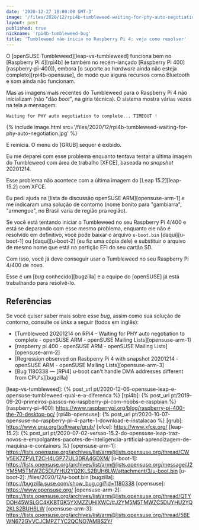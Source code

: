 ```yaml
---
date: '2020-12-27 18:00:00 GMT-3'
image: '/files/2020/12/rpi4b-tumbleweed-waiting-for-phy-auto-negotiation.jpg'
layout: post
published: true
nickname: 'rpi4b-tumbleweed-bug'
title: 'Tumbleweed não inicia no Raspberry Pi 4: veja como resolver'
---
```


O [openSUSE Tumbleweed][leap-vs-tumbleweed] funciona bem no [Raspberry Pi 4][rpi4b] (e também no recém-lançado [Raspberry Pi 400][raspberry-pi-400]), embora [o suporte ao _hardware_ ainda não esteja completo][rpi4b-opensuse], de modo que alguns recursos como Bluetooth e som ainda não funcionam.&nbsp;

Mas as imagens mais recentes do Tumbleweed para o Raspberry Pi 4 não inicializam (não "dão _boot_", na gíria técnica). O sistema mostra várias vezes na tela a mensagem:

`Waiting for PHY auto negotiation to complete... TIMEOUT !`

{% include image.html src='/files/2020/12/rpi4b-tumbleweed-waiting-for-phy-auto-negotiation.jpg' %}

E reinicia. O menu do [GRUB] sequer é exibido.

Eu me deparei com esse problema enquanto tentava testar a última imagem do Tumbleweed com área de trabalho [XFCE], baseada no _snapshot_ 20201214.

Esse problema não acontece com a última imagem do [Leap 15.2][leap-15.2] com XFCE.

Eu pedi ajuda na [lista de discussão openSUSE ARM][opensuse-arm-1] e me indicaram uma solução de contorno (nome bonito para "gambiarra", "armengue", no Brasil varia de região pra região).

Se você está tentando iniciar o Tumbleweed no seu Raspberry Pi 4/400 e está se deparando com esse mesmo problema, enquanto ele não é resolvido em definitivo, você pode baixar o arquivo `u-boot.bin` [daqui][u-boot-1] ou [daqui][u-boot-2] (eu fiz uma cópia dele) e substituir o arquivo de mesmo nome que está na partição EFI do seu cartão SD.

Com isso, você já deve conseguir usar o Tumbleweed no seu Raspberry Pi 4/400 de novo.

Esse é um [_bug_ conhecido][bugzilla] e a equipe do [openSUSE] já está trabalhando para resolvê-lo.

## Referências

Se você quiser saber mais sobre esse _bug_, assim como sua solução de contorno, consulte os _links_ a seguir (todos em inglês):

- [Tumbleweed 20201214 on RPi4 - Waiting for PHY auto negotiation to complete - openSUSE ARM - openSUSE Mailing Lists][opensuse-arm-1]
- [raspberry pi 400 - openSUSE ARM - openSUSE Mailing Lists][opensuse-arm-2]
- [Regression observed on Rasbperry Pi 4 with snapshot 20201214 - openSUSE ARM - openSUSE Mailing Lists][opensuse-arm-3]
- [Bug 1180338 — \[RPi4\] u-boot can't handle DMA addresses different from CPU's][bugzilla]

[leap-vs-tumbleweed]:   {% post_url pt/2020-12-06-opensuse-leap-e-opensuse-tumbleweed-qual-e-a-diferenca %}
[rpi4b]:                {% post_url pt/2019-09-20-primeiros-passos-no-raspberry-pi-com-noobs-e-raspbian %}
[raspberry-pi-400]:     https://www.raspberrypi.org/blog/raspberry-pi-400-the-70-desktop-pc/
[rpi4b-opensuse]:       {% post_url pt/2020-10-07-opensuse-no-raspberry-pi-4-parte-1-download-e-instalacao %}
[grub]:                 https://www.gnu.org/software/grub/
[xfce]:                 https://www.xfce.org/
[leap-15.2]:            {% post_url pt/2020-07-02-versao-15.2-do-opensuse-leap-traz-novos-e-empolgantes-pacotes-de-inteligencia-artificial-aprendizagem-de-maquina-e-containers %}
[opensuse-arm-1]:       https://lists.opensuse.org/archives/list/arm@lists.opensuse.org/thread/CWV5EK7ZPVLT2CH4LGP77UL3DRA4GDXM/
[u-boot-1]:             https://lists.opensuse.org/archives/list/arm@lists.opensuse.org/message/J2YM5M5TMWZC5DUYHU2YQ2KLS2BUH6LW/attachment/3/u-boot.bin
[u-boot-2]:             /files/2020/12/u-boot.bin
[bugzilla]:             https://bugzilla.suse.com/show_bug.cgi?id=1180338
[opensuse]:             https://www.opensuse.org/
[opensuse-arm-2]:       https://lists.opensuse.org/archives/list/arm@lists.opensuse.org/thread/QTYDOH45WSLGC4KKBTGK5YXMZZUHIXWC/#J2YM5M5TMWZC5DUYHU2YQ2KLS2BUH6LW
[opensuse-arm-3]:       https://lists.opensuse.org/archives/list/arm@lists.opensuse.org/thread/5BEWN672GVVCJCMPZTYC2QCNO7AMBS2Y/
